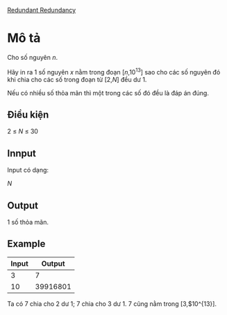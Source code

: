 [Redundant Redundancy](https://atcoder.jp/contests/arc110/tasks/arc110_a)

# Mô tả
Cho số nguyên $n$. 

Hãy in ra 1 số nguyên $x$ nằm trong đoạn [$n$,$10^{13}$] sao cho các số nguyên đó khi chia cho các số trong đoạn từ [$2$,$N$] đều dư $1$. 

Nếu có nhiều số thỏa mãn thì một trong các số đó đều là đáp án đúng.

## Điều kiện
$2$ $≤$ $N$ $≤$ $30$

## Innput
Input có dạng:

$N$

## Output
1 số thỏa mãn.

## Example
|Input|Output|
|-|-|
|3|7|
|10|39916801|

Ta có $7$ chia cho $2$ dư $1$; $7$ chia cho $3$ dư $1$. $7$ cũng nằm trong [$3$,$10^{13}].

